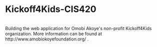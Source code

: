 Kickoff4Kids-CIS420
===================
</br>
Building the web application for Omobi Akoye's non-profit Kickoff4Kids organization. More information can be found at http://www.amobiokoyefoundation.org/ .
